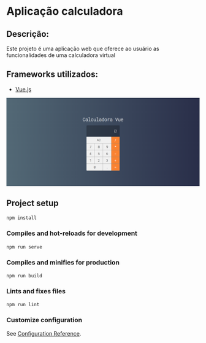 # Aplicação calculadora

## Descrição:
Este projeto é uma aplicação web que oferece ao usuário as funcionalidades de uma calculadora virtual

## Frameworks utilizados:
- [Vue.js](https://vuejs.org/)

![calculadora-vue](https://github.com/AlissonAnjosGit/Assets/blob/main/calculadora-vue/calculadora-vue.png)
## Project setup
```
npm install
```

### Compiles and hot-reloads for development
```
npm run serve
```

### Compiles and minifies for production
```
npm run build
```

### Lints and fixes files
```
npm run lint
```

### Customize configuration
See [Configuration Reference](https://cli.vuejs.org/config/).
